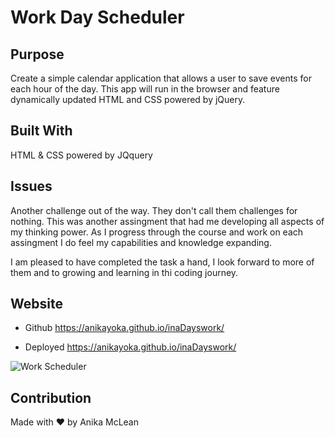 # Work Day Scheduler

## Purpose
Create a simple calendar application that allows a user to save events for each hour of the day. This app will run in the browser and feature dynamically updated HTML and CSS powered by jQuery.

## Built With
HTML & CSS powered by JQquery


## Issues
Another challenge out of the way. They don't call them challenges for nothing. This was another assingment that had me developing all aspects of my thinking power. As I progress through the course and work on each assingment I do feel my capabilities and knowledge expanding. 

I am pleased to have completed the task a hand, I look forward to more of them and to growing and learning in thi coding journey.

## Website
* Github https://anikayoka.github.io/inaDayswork/

* Deployed https://anikayoka.github.io/inaDayswork/


![Work Scheduler](https://user-images.githubusercontent.com/88905488/160299269-4f5b0cb8-e603-4aa8-9063-7448ca94012d.png)


## Contribution
Made with ❤️ by Anika McLean
